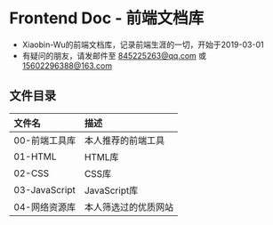 # Frontend Doc - 前端文档库
- Xiaobin-Wu的前端文档库，记录前端生涯的一切，开始于2019-03-01
- 有疑问的朋友，请发邮件至 845225263@qq.com 或 15602296388@163.com

## 文件目录
 | 文件名        | 描述                 |
 | :------------ | :------------------- |
 | 00-前端工具库 | 本人推荐的前端工具   |
 | 01-HTML       | HTML库               |
 | 02-CSS        | CSS库                |
 | 03-JavaScript | JavaScript库         |
 | 04-网络资源库 | 本人筛选过的优质网站 |